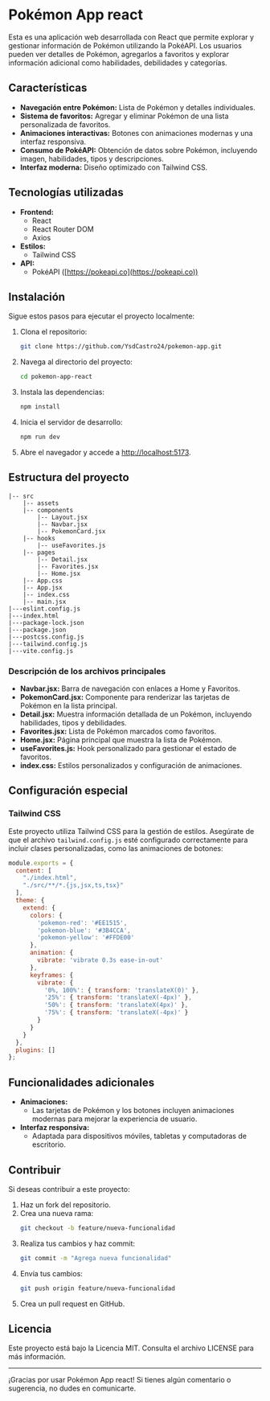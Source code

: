 # Pokémon App react

Esta es una aplicación web desarrollada con React que permite explorar y gestionar información de Pokémon utilizando la PokéAPI. Los usuarios pueden ver detalles de Pokémon, agregarlos a favoritos y explorar información adicional como habilidades, debilidades y categorías.

## Características

- **Navegación entre Pokémon:** Lista de Pokémon y detalles individuales.
- **Sistema de favoritos:** Agregar y eliminar Pokémon de una lista personalizada de favoritos.
- **Animaciones interactivas:** Botones con animaciones modernas y una interfaz responsiva.
- **Consumo de PokéAPI:** Obtención de datos sobre Pokémon, incluyendo imagen, habilidades, tipos y descripciones.
- **Interfaz moderna:** Diseño optimizado con Tailwind CSS.

## Tecnologías utilizadas

- **Frontend:**
  - React
  - React Router DOM
  - Axios
- **Estilos:**
  - Tailwind CSS
- **API:**
  - PokéAPI ([https://pokeapi.co](https://pokeapi.co))

## Instalación

Sigue estos pasos para ejecutar el proyecto localmente:

1. Clona el repositorio:

   ```bash
   git clone https://github.com/YsdCastro24/pokemon-app.git
   ```

2. Navega al directorio del proyecto:

   ```bash
   cd pokemon-app-react
   ```

3. Instala las dependencias:

   ```bash
   npm install
   ```

4. Inicia el servidor de desarrollo:

   ```bash
   npm run dev
   ```

5. Abre el navegador y accede a [http://localhost:5173](http://localhost:5173).

## Estructura del proyecto

```
|-- src
    |-- assets
    |-- components
        |-- Layout.jsx
        |-- Navbar.jsx
        |-- PokemonCard.jsx
    |-- hooks
        |-- useFavorites.js
    |-- pages
        |-- Detail.jsx
        |-- Favorites.jsx
        |-- Home.jsx
    |-- App.css
    |-- App.jsx
    |-- index.css
    |-- main.jsx
|---eslint.config.js
|---index.html
|---package-lock.json
|---package.json
|---postcss.config.js
|---tailwind.config.js
|---vite.config.js
```

### Descripción de los archivos principales

- **Navbar.jsx:** Barra de navegación con enlaces a Home y Favoritos.
- **PokemonCard.jsx:** Componente para renderizar las tarjetas de Pokémon en la lista principal.
- **Detail.jsx:** Muestra información detallada de un Pokémon, incluyendo habilidades, tipos y debilidades.
- **Favorites.jsx:** Lista de Pokémon marcados como favoritos.
- **Home.jsx:** Página principal que muestra la lista de Pokémon.
- **useFavorites.js:** Hook personalizado para gestionar el estado de favoritos.
- **index.css:** Estilos personalizados y configuración de animaciones.

## Configuración especial

### Tailwind CSS

Este proyecto utiliza Tailwind CSS para la gestión de estilos. Asegúrate de que el archivo `tailwind.config.js` esté configurado correctamente para incluir clases personalizadas, como las animaciones de botones:

```javascript
module.exports = {
  content: [
    "./index.html",
    "./src/**/*.{js,jsx,ts,tsx}"
  ],
  theme: {
    extend: {
      colors: {
        'pokemon-red': '#EE1515',
        'pokemon-blue': '#3B4CCA',
        'pokemon-yellow': '#FFDE00'
      },
      animation: {
        vibrate: 'vibrate 0.3s ease-in-out'
      },
      keyframes: {
        vibrate: {
          '0%, 100%': { transform: 'translateX(0)' },
          '25%': { transform: 'translateX(-4px)' },
          '50%': { transform: 'translateX(4px)' },
          '75%': { transform: 'translateX(-4px)' }
        }
      }
    }
  },
  plugins: []
};
```

## Funcionalidades adicionales

- **Animaciones:**
  - Las tarjetas de Pokémon y los botones incluyen animaciones modernas para mejorar la experiencia de usuario.
- **Interfaz responsiva:**
  - Adaptada para dispositivos móviles, tabletas y computadoras de escritorio.

## Contribuir

Si deseas contribuir a este proyecto:

1. Haz un fork del repositorio.
2. Crea una nueva rama:
   ```bash
   git checkout -b feature/nueva-funcionalidad
   ```
3. Realiza tus cambios y haz commit:
   ```bash
   git commit -m "Agrega nueva funcionalidad"
   ```
4. Envía tus cambios:
   ```bash
   git push origin feature/nueva-funcionalidad
   ```
5. Crea un pull request en GitHub.

## Licencia

Este proyecto está bajo la Licencia MIT. Consulta el archivo LICENSE para más información.

---

¡Gracias por usar Pokémon App react! Si tienes algún comentario o sugerencia, no dudes en comunicarte.

